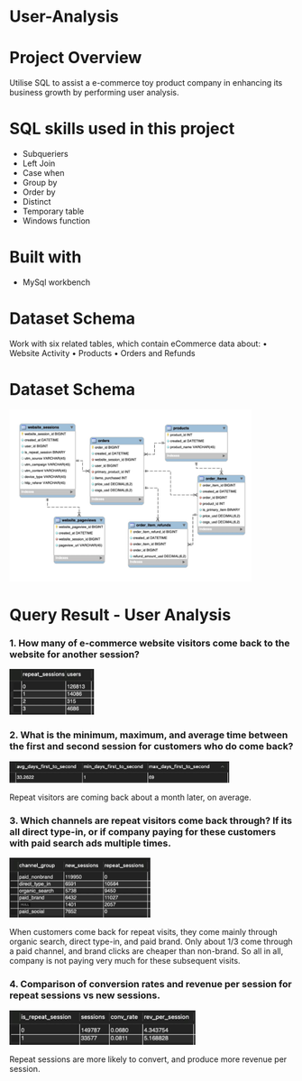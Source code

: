 # User-Analysis
# Project Overview
Utilise SQL to assist a e-commerce toy product company in enhancing its business growth by performing user analysis.

# SQL skills used in this project
* Subqueriers
* Left Join
* Case when
* Group by
* Order by
* Distinct
* Temporary table
* Windows function

# Built with
* MySql workbench 

# Dataset Schema
Work with six related tables, which contain eCommerce data about:
• Website Activity
• Products
• Orders and Refunds

# Dataset Schema
<img src="https://github.com/PennyLi123/Sales-Analysis-SQL/blob/master/Schema.png" width="430">


# Query Result - User Analysis
### 1. How many of e-commerce website visitors come back to the website for another session?

<img src="https://github.com/PennyLi123/User-Analysis-SQL/blob/main/User%20Analysis%20Q1.jpg" width="150">



### 2. What is the minimum, maximum, and average time between the first and second session for customers who do come back?

<img src="https://github.com/PennyLi123/User-Analysis-SQL/blob/main/User%20Analysis%20Q2.jpg" width="390">


Repeat visitors are coming back about a month later, on average.

### 3. Which channels are repeat visitors come back through? If its all direct type-in, or if company paying for these customers with paid search ads multiple times.

<img src="https://github.com/PennyLi123/User-Analysis-SQL/blob/main/User%20Analysis%20Q3.jpg" width="250">


When customers come back for repeat visits, they come mainly through organic search, direct type-in, and paid brand.
Only about 1/3 come through a paid channel, and brand clicks are cheaper than non-brand. 
So all in all, company is not paying very much for these subsequent visits.

### 4. Comparison of conversion rates and revenue per session for repeat sessions vs new sessions.

<img src="https://github.com/PennyLi123/User-Analysis-SQL/blob/main/User%20Analysis%20Q4.jpg" width="330">


Repeat sessions are more likely to convert, and produce more revenue per session.






